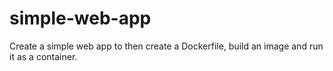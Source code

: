 # simple-web-app
Create a simple web app to then create a Dockerfile, build an image and run it as a container.
